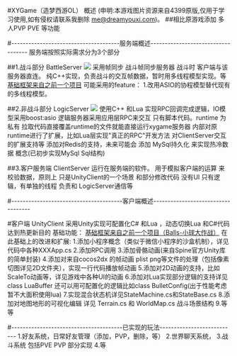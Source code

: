 #XYGame（造梦西游OL） 概述
(申明:本游戏图片资源来自4399原版,仅用于学习使用,如有侵权请联系我删除 me@dreamyouxi.com)。
##相比原游戏添加 多人PVP  PVE  等功能


#--------------------------------------服务端概述-----------------------------------
服务端按照实际需求分为3个部分

##1.战斗部分 BattleServer
![](http://git.oschina.net/dreamyouxi/XYGame/raw/master/%E8%AE%BE%E8%AE%A1%E6%96%87%E6%A1%A3/IMG_0741.jpg)
    采用帧同步
战斗帧同步服务器
战斗时 客户端与该服务器直连。
纯C++实现，负责战斗的交互帧数据，暂时用多线程模型实现。等
[基础框架来自之前一个项目](https://git.oschina.net/dreamyouxi/Balls)
可能采用的feature：
1.改用ASIO的协程模型替代现有的多线程模型。

##2.非战斗部分 LogicServer
![](http://git.oschina.net/dreamyouxi/XYGame/raw/master/%E8%AE%BE%E8%AE%A1%E6%96%87%E6%A1%A3/IMG_0740.jpg)
使用C++ 和Lua 实现RPC回调完成逻辑，IO模型采用boost:asio
逻辑服务器采用应用层RPC来交互
只有脚本代码。runtime 为私有
拉取代码直接覆盖runtime的文件就能直接运行xygame服务器
内部对原runtime进行了扩展，比如Lua层实现"真正的RPC"开发方法
对ClientServer交互的扩展支持等
添加对Redis的支持，未来可能会 添加 MySql持久化 来实现热冷数据 概念(已初步实现MySql Sql结构)

##3.客户服务端 ClientServer
运行在服务端的软件。
用于模拟客户端的运算 来校验数据，原则上 只是UnityClient的一个场景 和部分修改代码
没有UI 只有逻辑，有单独的线程 负责和 LogicServer通信等

#---------------------------------------客户端概述-----------------------------------

#客户端 UnityClient
采用Unity实现可配置化C# 和Lua ，动态切换Lua 和C#代码 达到热更新目的
基础功能：
[基础框架来自之前一个项目（Balls-小球大作战）](https://git.oschina.net/dreamyouxi/Balls)
在此基础上的改进和扩展:
1.添加小程序概念（类似于微信小程序的沙盒机制），详见代码中各种XXXApp.cs
2.添加RPC调用
3.添加骨骼动画(来自Spine官方Unity库的简单封装)
4.添加对来自cocos2dx 的帧动画 plist png等文件的处理（包括像素切图详见2D文件夹），实现一行代码播放帧动画
5.添加对2D动画的支持，比如ScaleTo动画等，详见游戏中各种UI的动画
6.添加对Lua实现部分逻辑的支持详见class LuaBuffer 还可以用可配置化的逻辑比如class BulletConfig(出于性能考虑暂不大面积使用lua)
7.实现混合状态机详见StateMachine.cs和StateBase.cs
8.添加对地图地形的可视化编辑 详见 Terrain.cs 和 WorldMap.cs 战斗场景结构
9.等等

#---------------------------------------已实现的玩法---------------------------
1.好友系统，日常好友管理（添加，PVP，删除，等）
2.世界聊天系统，
3.战斗系统 包括PVE PVP 部分实现
4.等